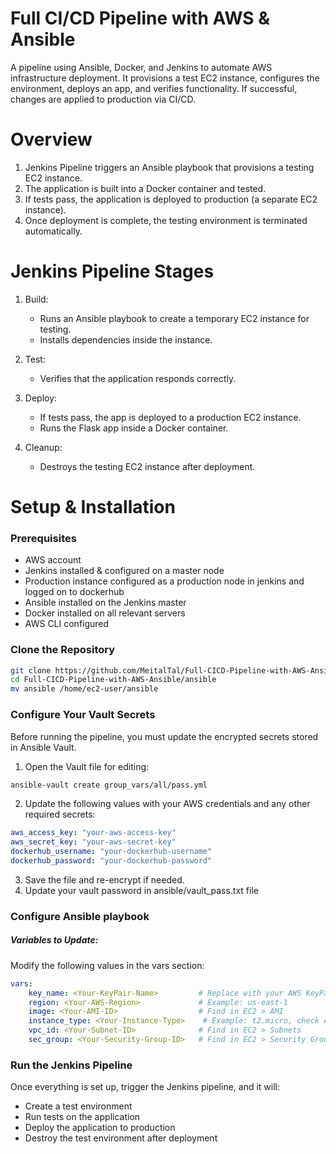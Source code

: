 # Full CI/CD Pipeline with AWS & Ansible
A pipeline using Ansible, Docker, and Jenkins to automate AWS infrastructure deployment. It provisions a test EC2 instance, configures the environment, deploys an app, and verifies functionality. If successful, changes are applied to production via CI/CD. 

# Overview
1. Jenkins Pipeline triggers an Ansible playbook that provisions a testing EC2 instance.
2. The application is built into a Docker container and tested.
3. If tests pass, the application is deployed to production (a separate EC2 instance).
4. Once deployment is complete, the testing environment is terminated automatically.

# Jenkins Pipeline Stages
1. Build:
   - Runs an Ansible playbook to create a temporary EC2 instance for testing.
   - Installs dependencies inside the instance.

2. Test:
   - Verifies that the application responds correctly.

3. Deploy:
   - If tests pass, the app is deployed to a production EC2 instance.
   - Runs the Flask app inside a Docker container.

4. Cleanup:
   - Destroys the testing EC2 instance after deployment.
  
# Setup & Installation
### Prerequisites
- AWS account
- Jenkins installed & configured on a master node
- Production instance configured as a production node in jenkins and logged on to dockerhub
- Ansible installed on the Jenkins master
- Docker installed on all relevant servers
- AWS CLI configured

### Clone the Repository
```sh
git clone https://github.com/MeitalTal/Full-CICD-Pipeline-with-AWS-Ansible.git
cd Full-CICD-Pipeline-with-AWS-Ansible/ansible
mv ansible /home/ec2-user/ansible
```

### Configure Your Vault Secrets
Before running the pipeline, you must update the encrypted secrets stored in Ansible Vault.

1. Open the Vault file for editing:

```sh
ansible-vault create group_vars/all/pass.yml
```
2. Update the following values with your AWS credentials and any other required secrets:

```yaml
aws_access_key: "your-aws-access-key"
aws_secret_key: "your-aws-secret-key"
dockerhub_username: "your-dockerhub-username"
dockerhub_password: "your-dockerhub-password"
```
3. Save the file and re-encrypt if needed.
4. Update your vault password in ansible/vault_pass.txt file

### Configure Ansible playbook
##### Variables to Update:
Modify the following values in the vars section:

```yaml
vars:
    key_name: <Your-KeyPair-Name>         # Replace with your AWS KeyPair name
    region: <Your-AWS-Region>             # Example: us-east-1
    image: <Your-AMI-ID>                  # Find in EC2 > AMI
    instance_type: <Your-Instance-Type>    # Example: t2.micro, check AWS pricing
    vpc_id: <Your-Subnet-ID>              # Find in EC2 > Subnets
    sec_group: <Your-Security-Group-ID>   # Find in EC2 > Security Groups
```

### Run the Jenkins Pipeline
Once everything is set up, trigger the Jenkins pipeline, and it will:
- Create a test environment
- Run tests on the application
- Deploy the application to production
- Destroy the test environment after deployment





